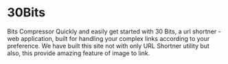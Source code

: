 # 30Bits
Bits Compressor
Quickly and easily get started with 30 Bits, a url shortner - web application, built for handling your complex links according to your preference.
We have built this site not with only URL Shortner utility but also, this provide amazing feature of image to link. 
